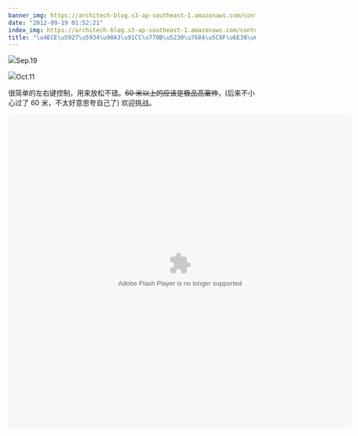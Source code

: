 ```yaml
---
banner_img: https://architech-blog.s3-ap-southeast-1.amazonaws.com/content/images/uploads/2012/09/Screen-Shot-2012-10-11-at-11.10.31-PM.png
date: "2012-09-19 01:52:21"
index_img: https://architech-blog.s3-ap-southeast-1.amazonaws.com/content/images/uploads/2012/09/Screen-Shot-2012-10-11-at-11.10.31-PM.png
title: "\u4ECE\u5927\u5934\u90A3\u91CC\u770B\u5230\u7684\u5C0F\u6E38\u620F\uFF01"
---
```


![](https://architech-blog.s3-ap-southeast-1.amazonaws.com/content/images/uploads/2012/09/Screen-Shot-2012-09-19-at-3.08.14-PM.png)Sep.19

![](https://architech-blog.s3-ap-southeast-1.amazonaws.com/content/images/uploads/2012/09/Screen-Shot-2012-10-11-at-11.10.31-PM.png)Oct.11

很简单的左右键控制，用来放松不错。<del>60 米以上的应该是极品高富帅</del>，(后来不小心过了 60 米，不太好意思夸自己了) 欢迎挑战。

<object classid="clsid:d27cdb6e-ae6d-11cf-96b8-444553540000" codebase="http://download.macromedia.com/pub/shockwave/cabs/flash/swflash.cab#version=6,0,40,0" height="640" id="test1" width="700"><param name="src" value="https://architech-blog.s3-ap-southeast-1.amazonaws.com/content/images/uploads/2012/09/bird.swf"></param><param name="pluginspage" value="http://www.adobe.com/go/getflashplayer"></param><embed height="640" id="test1" pluginspage="http://www.adobe.com/go/getflashplayer" src="https://architech-blog.s3-ap-southeast-1.amazonaws.com/content/images/uploads/2012/09/bird.swf" type="application/x-shockwave-flash" width="700"></embed></object>
